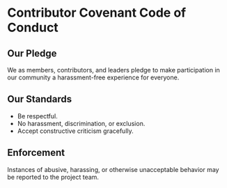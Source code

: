 # Contributor Covenant Code of Conduct

## Our Pledge
We as members, contributors, and leaders pledge to make participation in our community a harassment-free experience for everyone.

## Our Standards
- Be respectful.
- No harassment, discrimination, or exclusion.
- Accept constructive criticism gracefully.

## Enforcement
Instances of abusive, harassing, or otherwise unacceptable behavior may be reported to the project team.

